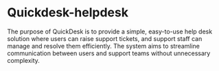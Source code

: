 # Quickdesk-helpdesk
 The purpose of QuickDesk is to provide a simple, easy-to-use help desk solution  where users can raise support tickets, and support staff can manage and resolve  them efficiently. The system aims to streamline communication between users  and support teams without unnecessary complexity. 
